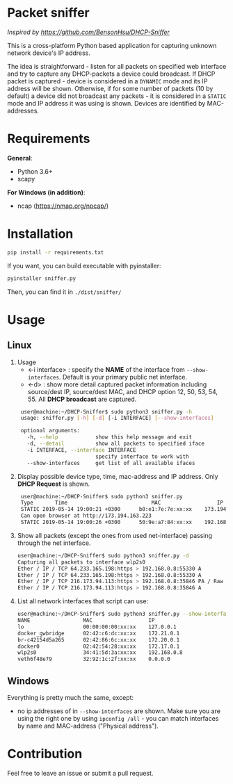 # Packet sniffer
_Inspired by https://github.com/BensonHsu/DHCP-Sniffer_

This is a cross-platform Python based application for capturing unknown network device's IP address.

The idea is straightforward - listen for all packets on specified web interface and try to capture any DHCP-packets
a device could broadcast. If DHCP packet is captured - device is considered in a `DYNAMIC` mode and its IP address will
be shown. Otherwise, if for some number of packets (10 by default) a device did not broadcast any packets - it is 
considered in a `STATIC` mode and IP address it was using is shown. Devices are identified by MAC-addresses.

# Requirements

**General**:
* Python 3.6+
* scapy

**For Windows (in addition)**:
* ncap (https://nmap.org/npcap/)

# Installation
```bash
pip install -r requirements.txt
```
If you want, you can build executable with pyinstaller:
```bash
pyinstaller sniffer.py
```
Then, you can find it in `./dist/sniffer/`


# Usage
## Linux
1. Usage
   * <-i interface> : specify the **NAME** of the interface from `--show-interfaces`.
    Default is your primary public net interface.
   * <-d> : show more detail captured packet information including source/dest IP, source/dest MAC, and DHCP option 12, 50, 53, 54, 55. All __DHCP broadcast__ are captured.
   ```bash
    user@machine:~/DHCP-Sniffer$ sudo python3 sniffer.py -h
    usage: sniffer.py [-h] [-d] [-i INTERFACE] [--show-interfaces]

    optional arguments:
      -h, --help            show this help message and exit
      -d, --detail          show all packets to specified iface
      -i INTERFACE, --interface INTERFACE
                            specify interface to work with
      --show-interfaces     get list of all available ifaces
   ```
2. Display possible device type, time, mac-address and IP address. Only __DHCP Request__ is shown.
   ``` bash
    user@machine:~/DHCP-Sniffer$ sudo python3 sniffer.py
    Type       Time                           MAC                  IP                  
    STATIC 2019-05-14 19:00:21 +0300      b0:e1:7e:7e:xx:xx    173.194.163.223     
    Can open browser at http://173.194.163.223
    STATIC 2019-05-14 19:00:26 +0300      50:9e:a7:84:xx:xx    192.168.0.16        
   ```
3. Show all packets (except the ones from used net-interface) passing through the net interface.
    ```.bash
    user@machine:~/DHCP-Sniffer$ sudo python3 sniffer.py -d
    Capturing all packets to interface wlp2s0
    Ether / IP / TCP 64.233.165.198:https > 192.168.0.8:55330 A
    Ether / IP / TCP 64.233.165.198:https > 192.168.0.8:55330 A
    Ether / IP / TCP 216.173.94.113:https > 192.168.0.8:35846 PA / Raw
    Ether / IP / TCP 216.173.94.113:https > 192.168.0.8:35846 A
    ```
4. List all network interfaces that script can use:
    ```bash
    user@machine:~/DHCP-Sniffer$ sudo python3 sniffer.py --show-interfaces
    NAME                 MAC                  IP                  
    lo                   00:00:00:00:xx:xx    127.0.0.1           
    docker_gwbridge      02:42:c6:dc:xx:xx    172.21.0.1          
    br-c42154d5a265      02:42:86:6c:xx:xx    172.20.0.1          
    docker0              02:42:54:28:xx:xx    172.17.0.1          
    wlp2s0               34:41:5d:3a:xx:xx    192.168.0.8         
    veth6f48e79          32:92:1c:2f:xx:xx    0.0.0.0            
    ```

## Windows
Everything is pretty much the same, except:

* no ip addresses of in `--show-interfaces` are shown. Make sure you are using  the
    right one by using `ipconfig /all` - you can match interfaces by name and MAC-address ("Physical address").
    
# Contribution
Feel free to leave an issue or submit a pull request.
